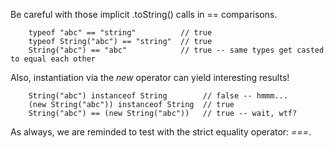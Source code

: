 Be careful with those implicit .toString() calls in == comparisons.

```
    typeof "abc" == "string"          // true
    typeof String("abc") == "string"  // true
    String("abc") == "abc"            // true -- same types get casted to equal each other    
```

Also, instantiation via the _new_ operator can yield interesting results!

```
    String("abc") instanceof String        // false -- hmmm...
    (new String("abc")) instanceof String  // true
    String("abc") == (new String("abc"))   // true -- wait, wtf?
```

As always, we are reminded to test with the strict equality operator: _===_.